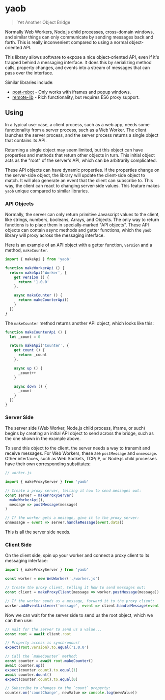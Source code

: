 # yaob

> Yet Another Object Bridge

Normally Web Workers, Node.js child processes, cross-domain windows, and similar things can only communicate by sending messages back and forth. This is really inconvenient compared to using a normal object-oriented API.

This library allows software to expose a nice object-oriented API, even if it's trapped behind a messaging interface. It does this by serializing method calls, property changes, and events into a stream of messages that can pass over the interface.

Similar libraries include:

* [post-robot](https://github.com/krakenjs/post-robot) - Only works with iframes and popup windows.
* [remote-lib](http://www.remotelib.com/) - Rich functionality, but requires ES6 proxy support.

## Using

In a typical use-case, a client process, such as a web app, needs some functionality from a server process, such as a Web Worker. The client launches the server process, and the server process returns a single object that contains its API.

Returning a single object may seem limited, but this object can have properties and methods that return other objects in turn. This initial object acts as the "root" of the server's API, which can be arbitrarily complicated.

These API objects can have dynamic properties. If the properties change on the server-side object, the library will update the client-side object to match. It will also generate an event that the client can subscribe to. This way, the client can react to changing server-side values. This feature makes `yaob` unique compared to similar libraries.

### API Objects

Normally, the server can only return primitive Javascript values to the client, like strings, numbers, booleans, Arrays, and Objects. The only way to return functions is to place them in specially-marked "API objects". These API objects can contain async methods and getter functions, which the `yaob` library will proxy across the messaging interface.

Here is an example of an API object with a getter function, `version` and a method, `makeCounter`.

```js
import { makeApi } from 'yaob'

function makeWorkerApi () {
  return makeApi('Worker', {
    get version () {
      return '1.0.0'
    },

    async makeCounter () {
      return makeCounterApi()
    }
  })
}
```

The `makeCounter` method returns another API object, which looks like this:

```js
function makeCounterApi () {
  let _count = 0

  return makeApi('Counter', {
    get count () {
      return _count
    },

    async up () {
      _count++
    }

    async down () {
      _count--
    }
  })
}
```

### Server Side

The server side (Web Worker, Node.js child process, iframe, or such) begins by creating an initial API object to send across the bridge, such as the one shown in the example above.

To send this object to the client, the server needs a way to transmit and receive messages. For Web Workers, these are `postMessage` and `onmessage`. Other interfaces, such as Web Sockets, TCP/IP, or Node.js child processes have their own corresponding substitutes:

```js
// worker.js

import { makeProxyServer } from 'yaob'

// Create a proxy server, telling it how to send messages out:
const server = makeProxyServer(
  makeWorkerApi(),
  message => postMessage(message)
)

// If the worker gets a message, give it to the proxy server:
onmessage = event => server.handleMessage(event.data))
```

This is all the server side needs.

### Client Side

On the client side, spin up your worker and connect a proxy client to its messaging interface:

```js
import { makeProxyServer } from 'yaob'

const worker = new WebWorker('./worker.js')

// Create the proxy client, telling it how to send messages out:
const client = makeProxyClient(message => worker.postMessage(message))

// If the worker sends us a message, forward it to the proxy client:
worker.addEventListener('message', event => client.handleMessage(event))
```

Now we can wait for the server side to send us the root object, which we can then use:

```js
// Wait for the server to send us a value...
const root = await client.root

// Property access is synchronous!
expect(root.version).to.equal('1.0.0')

// Call the `makeCounter` method:
const counter = await root.makeCounter()
await counter.up()
expect(counter.count).to.equal(1)
await counter.dount()
expect(counter.count).to.equal(0)

// Subscribe to changes to the `count` property:
counter.on('countChange', newValue => console.log(newValue))
```

